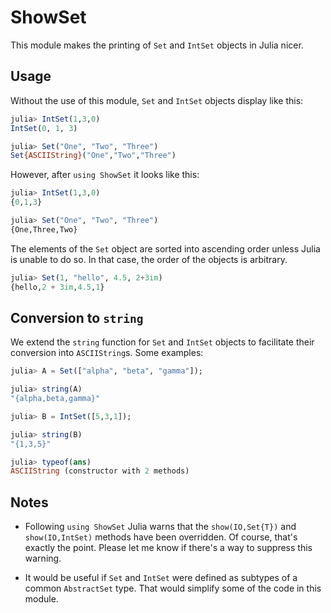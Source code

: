 # ShowSet

This module makes the printing of `Set` and `IntSet` objects in Julia
nicer.

## Usage

Without the use of this module, `Set` and `IntSet` objects display
like this:

```julia
julia> IntSet(1,3,0)
IntSet(0, 1, 3)

julia> Set("One", "Two", "Three")
Set{ASCIIString}("One","Two","Three")
```

However, after `using ShowSet` it looks like this:
```julia
julia> IntSet(1,3,0)
{0,1,3}

julia> Set("One", "Two", "Three")
{One,Three,Two}
```

The elements of the `Set` object are sorted into ascending order
unless Julia is unable to do so. In that case, the order of the
objects is arbitrary.

```julia
julia> Set(1, "hello", 4.5, 2+3im)
{hello,2 + 3im,4.5,1}
```

## Conversion to `string`


We extend the `string` function for `Set` and `IntSet` objects to
facilitate their conversion into `ASCIIString`s. Some examples:

```julia
julia> A = Set(["alpha", "beta", "gamma"]);

julia> string(A)
"{alpha,beta,gamma}"

julia> B = IntSet([5,3,1]);

julia> string(B)
"{1,3,5}"

julia> typeof(ans)
ASCIIString (constructor with 2 methods)
```


## Notes

+ Following `using ShowSet` Julia warns that the `show(IO,Set{T})` and
  `show(IO,IntSet)` methods have been overridden. Of course, that's
  exactly the point.  Please let me know if there's a way to suppress
  this warning.

+ It would be useful if `Set` and `IntSet` were defined as subtypes of
  a common `AbstractSet` type. That would simplify some of the code in
  this module.
